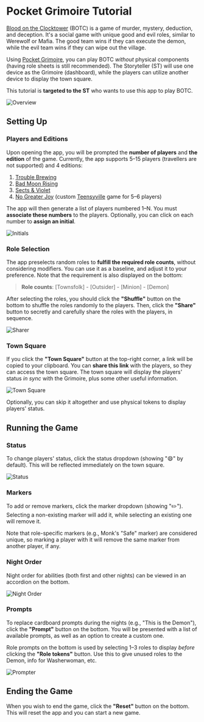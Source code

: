 # Pocket Grimoire Tutorial

[Blood on the Clocktower](https://bloodontheclocktower.com/) (BOTC) is a game of murder, mystery, deduction, and deception. It's a social game with unique good and evil roles, similar to Werewolf or Mafia. The good team wins if they can execute the demon, while the evil team wins if they can wipe out the village.

Using [Pocket Grimoire](https://botc.kvn.ovh), you can play BOTC _without_ physical components (having role sheets is still recommended). The Storyteller (ST) will use one device as the Grimoire (dashboard), while the players can utilize another device to display the town square.

This tutorial is **targeted to the ST** who wants to use this app to play BOTC.

![Overview](files/tutorial-overview.jpg)

## Setting Up

### Players and Editions

Upon opening the app, you will be prompted the **number of players** and **the edition** of the game. Currently, the app supports 5&ndash;15 players (travellers are not supported) and 4 editions:

1. [Trouble Brewing](https://botc.kvn.ovh/files/tb.pdf)
2. [Bad Moon Rising](https://botc.kvn.ovh/files/bmr.pdf)
3. [Sects & Violet](https://botc.kvn.ovh/files/sv.pdf)
4. [No Greater Joy](https://botc.kvn.ovh/files/ngj.pdf) (custom [Teensyville](https://wiki.bloodontheclocktower.com/Teensyville) game for 5&ndash;6 players)

The app will then generate a list of players numbered 1&ndash;N. You must **associate these numbers** to the players. Optionally, you can click on each number to **assign an initial**.

![Initials](files/tutorial-initials.jpg)

### Role Selection

The app preselects random roles to **fulfill the required role counts**, without considering modifiers. You can use it as a baseline, and adjust it to your preference. Note that the requirement is also displayed on the bottom:

> **Role counts**: [Townsfolk] - [Outsider] - [Minion] - [Demon]

After selecting the roles, you should click the **"Shuffle"** button on the bottom to shuffle the roles randomly to the players. Then, click the **"Share"** button to secretly and carefully share the roles with the players, in sequence.

![Sharer](files/tutorial-sharer.jpg)

### Town Square

If you click the **"Town Square"** button at the top-right corner, a link will be copied to your clipboard. You can **share this link** with the players, so they can access the town square. The town square will display the players' status _in sync_ with the Grimoire, plus some other useful information.

![Town Square](files/tutorial-townsquare.jpg)

Optionally, you can skip it altogether and use physical tokens to display players' status.

## Running the Game

### Status

To change players' status, click the status dropdown (showing "&#128516;" by default). This will be reflected immediately on the town square.

![Status](files/tutorial-status.jpg)

### Markers

To add or remove markers, click the marker dropdown (showing "&#9999;&#65039;"). Selecting a non-existing marker will add it, while selecting an existing one will remove it.

Note that role-specific markers (e.g., Monk's "Safe" marker) are considered unique, so marking a player with it will remove the same marker from another player, if any.

### Night Order

Night order for abilities (both first and other nights) can be viewed in an accordion on the bottom.

![Night Order](files/tutorial-nightorder.jpg)

### Prompts

To replace cardboard prompts during the nights (e.g., "This is the Demon"), click the **"Prompt"** button on the bottom. You will be presented with a list of available prompts, as well as an option to create a custom one.

Role prompts on the bottom is used by selecting 1&ndash;3 roles to display _before_ clicking the **"Role tokens"** button. Use this to give unused roles to the Demon, info for Washerwoman, etc.

![Prompter](files/tutorial-prompter.jpg)

## Ending the Game

When you wish to end the game, click the **"Reset"** button on the bottom. This will reset the app and you can start a new game.
